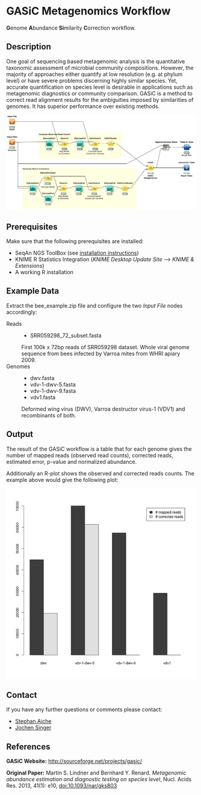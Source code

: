 GASiC Metagenomics Workflow
===========================

<b>G</b>enome <b>A</b>bundance <b>Si</b>milarity <b>C</b>orrection workflow.

Description
-----------

One goal of sequencing based metagenomic analysis is the quantitative taxonomic assessment of microbial community compositions. However, the majority of approaches either quantify at low resolution (e.g. at phylum level) or have severe problems discerning highly similar species. Yet, accurate quantification on species level is desirable in applications such as metagenomic diagnostics or community comparison. GASiC is a method to correct read alignment results for the ambiguities imposed by similarities of genomes. It has superior performance over existing methods.

![alt tag](metagenomics_gasic_workflow.png)

Prerequisites
-------------

Make sure that the following prerequisites are installed:
- SeqAn NGS ToolBox (see [installation instructions](http://trac.seqan.de/wiki/HowTo/UseSeqAnNodesInKnime#InstallSeqAninKNIME))
- KNIME R Statistics Integration (*KNIME Desktop Update Site* --> *KNIME & Extensions*)
- A working R installation

Example Data
------------

Extract the bee_example.zip file and configure the two *Input File* nodes accordingly:

<dl>
  <dt>Reads</dt>
  <dd><ul>
  <li>SRR059298_72_subset.fasta</li>
  </ul>
  First 100k x 72bp reads of <href="http://sra.dnanexus.com/runs/SRR059298">SRR059298</href> dataset. Whole viral genome sequence from bees infected by Varroa mites from WHRI apiary 2009.</dd>
  <dt>Genomes</dt>
  <dd><ul>
  <li>dwv.fasta</li>
  <li>vdv-1-dwv-5.fasta</li>
  <li>vdv-1-dwv-9.fasta</li>
  <li>vdv1.fasta</li>
  </ul>
  Deformed wing virus (DWV), Varroa destructor virus-1 (VDV1) and recombinants of both.</dd>
</dl>  

Output
------

The result of the GASiC workflow is a table that for each genome gives the number of mapped reads (observed read counts), corrected reads, estimated error, p-value and normalized abundance.

Additionally an R-plot shows the observed and corrected reads counts. The example above would give the following plot:

![alt tag](bee_example.png)

Contact
-------

If you have any further questions or comments please contact:
 * [Stephan Aiche](mailto:stephan.aiche@fu-berlin.de)
 * [Jochen Singer](mailto:jochen.singer@fu-berlin.de)

References
----------

**GASiC Website:**
  http://sourceforge.net/projects/gasic/
  
**Original Paper:**
  Martin S. Lindner and Bernhard Y. Renard. *Metagenomic abundance estimation and diagnostic testing on species level*, Nucl. Acids Res. 2013, 41(1): e10, [doi:10.1093/nar/gks803](http://nar.oxfordjournals.org/content/41/1/e10)
